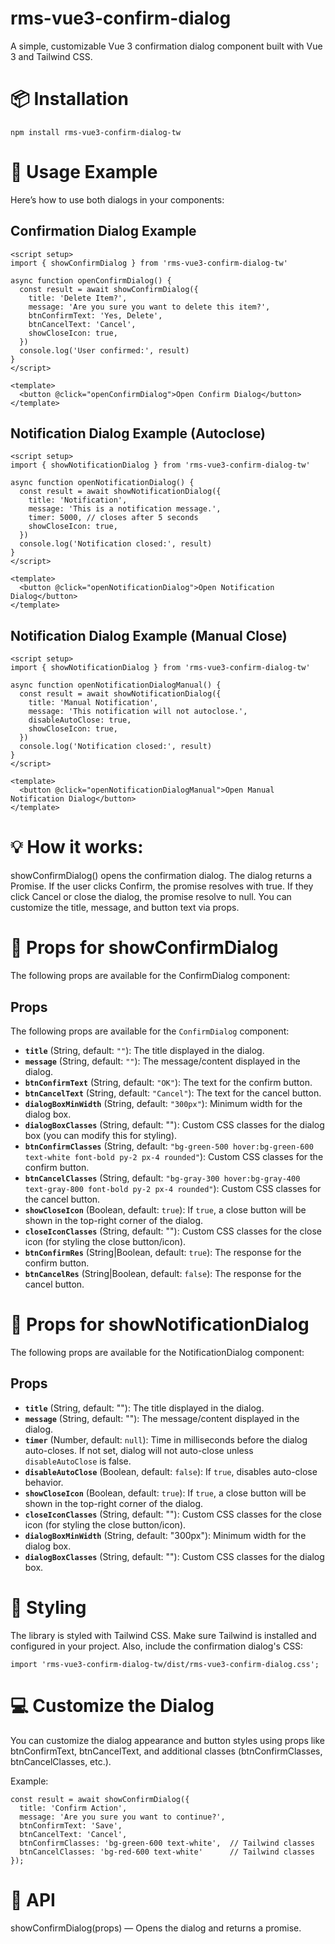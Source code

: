 # rms-vue3-confirm-dialog

A simple, customizable Vue 3 confirmation dialog component built with Vue 3 and Tailwind CSS.

# 📦 Installation

```
npm install rms-vue3-confirm-dialog-tw
```

# 📝 Usage Example

Here’s how to use both dialogs in your components:

## Confirmation Dialog Example

```vue
<script setup>
import { showConfirmDialog } from 'rms-vue3-confirm-dialog-tw'

async function openConfirmDialog() {
  const result = await showConfirmDialog({
    title: 'Delete Item?',
    message: 'Are you sure you want to delete this item?',
    btnConfirmText: 'Yes, Delete',
    btnCancelText: 'Cancel',
    showCloseIcon: true,
  })
  console.log('User confirmed:', result)
}
</script>

<template>
  <button @click="openConfirmDialog">Open Confirm Dialog</button>
</template>
```

## Notification Dialog Example (Autoclose)

```vue
<script setup>
import { showNotificationDialog } from 'rms-vue3-confirm-dialog-tw'

async function openNotificationDialog() {
  const result = await showNotificationDialog({
    title: 'Notification',
    message: 'This is a notification message.',
    timer: 5000, // closes after 5 seconds
    showCloseIcon: true,
  })
  console.log('Notification closed:', result)
}
</script>

<template>
  <button @click="openNotificationDialog">Open Notification Dialog</button>
</template>
```

## Notification Dialog Example (Manual Close)

```vue
<script setup>
import { showNotificationDialog } from 'rms-vue3-confirm-dialog-tw'

async function openNotificationDialogManual() {
  const result = await showNotificationDialog({
    title: 'Manual Notification',
    message: 'This notification will not autoclose.',
    disableAutoClose: true,
    showCloseIcon: true,
  })
  console.log('Notification closed:', result)
}
</script>

<template>
  <button @click="openNotificationDialogManual">Open Manual Notification Dialog</button>
</template>
```

# 💡 How it works:

showConfirmDialog() opens the confirmation dialog.
The dialog returns a Promise. If the user clicks Confirm, the promise resolves with true. If they click Cancel or close the dialog, the promise resolve to null.
You can customize the title, message, and button text via props.

# 🔧 Props for showConfirmDialog

The following props are available for the ConfirmDialog component:

## Props

The following props are available for the `ConfirmDialog` component:

- **`title`** (String, default: `""`): The title displayed in the dialog.
- **`message`** (String, default: `""`): The message/content displayed in the dialog.
- **`btnConfirmText`** (String, default: `"OK"`): The text for the confirm button.
- **`btnCancelText`** (String, default: `"Cancel"`): The text for the cancel button.
- **`dialogBoxMinWidth`** (String, default: `"300px"`): Minimum width for the dialog box.
- **`dialogBoxClasses`** (String, default: ""): Custom CSS classes for the dialog box (you can modify this for styling).
- **`btnConfirmClasses`** (String, default: `"bg-green-500 hover:bg-green-600 text-white font-bold py-2 px-4 rounded"`): Custom CSS classes for the confirm button.
- **`btnCancelClasses`** (String, default: `"bg-gray-300 hover:bg-gray-400 text-gray-800 font-bold py-2 px-4 rounded"`): Custom CSS classes for the cancel button.
- **`showCloseIcon`** (Boolean, default: `true`): If `true`, a close button will be shown in the top-right corner of the dialog.
- **`closeIconClasses`** (String, default: ""): Custom CSS classes for the close icon (for styling the close button/icon).
- **`btnConfirmRes`** (String|Boolean, default: `true`): The response for the confirm button.
- **`btnCancelRes`** (String|Boolean, default: `false`): The response for the cancel button.

# 🔧 Props for showNotificationDialog

The following props are available for the NotificationDialog component:

## Props

- **`title`** (String, default: ""): The title displayed in the dialog.
- **`message`** (String, default: ""): The message/content displayed in the dialog.
- **`timer`** (Number, default: `null`): Time in milliseconds before the dialog auto-closes. If not set, dialog will not auto-close unless `disableAutoClose` is false.
- **`disableAutoClose`** (Boolean, default: `false`): If `true`, disables auto-close behavior.
- **`showCloseIcon`** (Boolean, default: `true`): If `true`, a close button will be shown in the top-right corner of the dialog.
- **`closeIconClasses`** (String, default: ""): Custom CSS classes for the close icon (for styling the close button/icon).
- **`dialogBoxMinWidth`** (String, default: "300px"): Minimum width for the dialog box.
- **`dialogBoxClasses`** (String, default: ""): Custom CSS classes for the dialog box.

# 📌 Styling

The library is styled with Tailwind CSS. Make sure Tailwind is installed and configured in your project. Also, include the confirmation dialog's CSS:

```
import 'rms-vue3-confirm-dialog-tw/dist/rms-vue3-confirm-dialog.css';
```

# 💻 Customize the Dialog

You can customize the dialog appearance and button styles using props like btnConfirmText, btnCancelText, and additional classes (btnConfirmClasses, btnCancelClasses, etc.).

Example:

```
const result = await showConfirmDialog({
  title: 'Confirm Action',
  message: 'Are you sure you want to continue?',
  btnConfirmText: 'Save',
  btnCancelText: 'Cancel',
  btnConfirmClasses: 'bg-green-600 text-white',  // Tailwind classes
  btnCancelClasses: 'bg-red-600 text-white'      // Tailwind classes
});
```

# 🔧 API

showConfirmDialog(props) — Opens the dialog and returns a promise.
